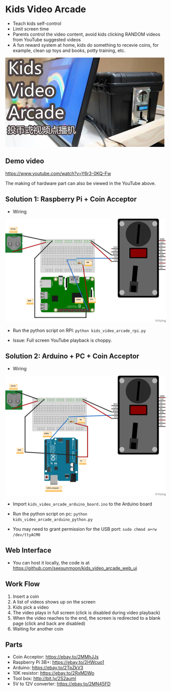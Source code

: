 # Kids Video Arcade
* Teach kids self-control
* Limit screen time
* Parents control the video content, avoid kids clicking RANDOM videos from YouTube suggested videos
* A fun reward system at home, kids do something to recevie coins, for example, clean up toys and books, potty training, etc.

![logo](kids_video_arcade.jpg)

## **Demo video** 

https://www.youtube.com/watch?v=Y6r3-0KQ-Fw

The making of hardware part can also be viewed in the YouTube above.

## **Solution 1: Raspberry Pi + Coin Acceptor**

* Wiring

![wiring diagram](/solution_1_raspberry_pi/kids_video_arcade_rpi_bb.png)

* Run the python script on RPI: `python kids_video_arcade_rpi.py`

* Issue: Full screen YouTube playback is choppy.


## **Solution 2: Arduino + PC + Coin Acceptor**

* Wiring

![wiring diagram](/solution_2_arduino_and_pc/kids_video_arcade_arduino_bb.png)

* Import `kids_video_arcade_arduino_board.ino` to the Arduino board

* Run the python script on pc: `python kids_video_arcade_arduino_python.py`

* You may need to grant permission for the USB port: `sudo chmod a+rw /dev/ttyACM0`


## **Web Interface**

* You can host it locally, the code is at https://github.com/seesunmoon/kids_video_arcade_web_ui


## **Work Flow**

1. Insert a coin
2. A list of videos shows up on the screen
3. Kids pick a video
4. The video plays in full screen (click is disabled during video playback)
5. When the video reaches to the end, the screen is redirected to a blank page (click and back are disabled)
6. Waiting for another coin

## **Parts**
* Coin Acceptor: https://ebay.to/2MMhJJs
* Raspberry Pi 3B+: https://ebay.to/2HWcuo1
* Arduino: https://ebay.to/2TpZkV3
* 10K resistor: https://ebay.to/2RxMDWo
* Tool box: http://bit.ly/2S2auml
* 5V to 12V converter: https://ebay.to/2MN45FD
